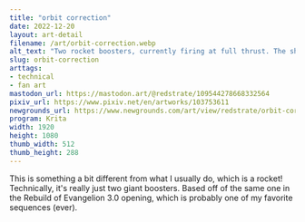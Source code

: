 ```yaml
---
title: "orbit correction"
date: 2022-12-20
layout: art-detail
filename: /art/orbit-correction.webp
alt_text: "Two rocket boosters, currently firing at full thrust. The ship is trying to avoid orbital collision."
slug: orbit-correction
arttags:
- technical
- fan art
mastodon_url: https://mastodon.art/@redstrate/109544278668332564
pixiv_url: https://www.pixiv.net/en/artworks/103753611
newgrounds_url: https://www.newgrounds.com/art/view/redstrate/orbit-correction
program: Krita
width: 1920
height: 1080
thumb_width: 512
thumb_height: 288
---
```

This is something a bit different from what I usually do, which is a rocket! Technically, it's really just two giant boosters. Based off of the same one in the Rebuild of Evangelion 3.0 opening, which is probably one of my favorite sequences (ever).
